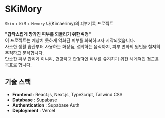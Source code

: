 # SKiMory

`Skin` + `KiM` + `Memory`
나(Kimaerimy)의 피부기록 프로젝트

**"갑작스럽게 망가진 피부를 되돌리기 위한 여정"**<br/>
이 프로젝트는 예상치 못하게 악화된 피부를 회복하고자 시작되었습니다. <br/>
사소한 생활 습관부터 사용하는 화장품, 섭취하는 음식까지, 피부 변화의 원인을 철저히 추적하고 분석합니다.<br/>
단순한 피부 관리가 아니라, 건강하고 안정적인 피부를 유지하기 위한 체계적인 접근을 목표로 합니다.

## 기술 스택

- **Frontend** : React.js, Next.js, TypeScript, Tailwind CSS
- **Database** : Supabase
- **Authentication** : Supabase Auth
- **Deployment** : Vercel
